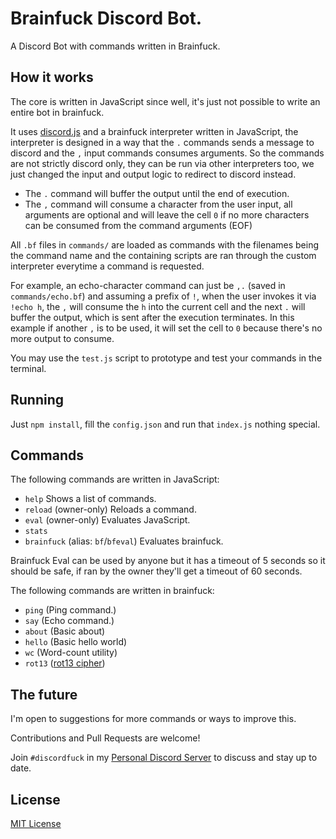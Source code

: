 # Brainfuck Discord Bot.
A Discord Bot with commands written in Brainfuck.

## How it works
The core is written in JavaScript since well, it's just not possible to write an entire bot in brainfuck.

It uses [discord.js](https://discord.js.org) and a brainfuck interpreter written in JavaScript, the interpreter is designed in a way that the `.` commands sends a message to discord and the `,` input commands consumes arguments. So the commands are not strictly discord only, they can be run via other interpreters too, we just changed the input and output logic to redirect to discord instead.

- The `.` command will buffer the output until the end of execution.
- The `,` command will consume a character from the user input, all arguments are optional and will leave the cell `0` if no more characters can be consumed from the command arguments (EOF)

All `.bf` files in `commands/` are loaded as commands with the filenames being the command name and the containing scripts are ran through the custom interpreter everytime a command is requested.

For example, an echo-character command can just be `,.` (saved in `commands/echo.bf`) and assuming a prefix of `!`, when the user invokes it via `!echo h`, the `,` will consume the `h` into the current cell and the next `.` will buffer the output, which is sent after the execution terminates. In this example if another `,` is to be used, it will set the cell to `0` because there's no more output to consume.

You may use the `test.js` script to prototype and test your commands in the terminal.

## Running
Just `npm install`, fill the `config.json` and run that `index.js` nothing special.

## Commands
The following commands are written in JavaScript:
- `help` Shows a list of commands.
- `reload` (owner-only) Reloads a command.
- `eval` (owner-only) Evaluates JavaScript.
- `stats`
- `brainfuck` (alias: `bf`/`bfeval`) Evaluates brainfuck.

Brainfuck Eval can be used by anyone but it has a timeout of 5 seconds so it should be safe, if ran by the owner they'll get a timeout of 60 seconds.

The following commands are written in brainfuck:
- `ping` (Ping command.)
- `say` (Echo command.)
- `about` (Basic about)
- `hello` (Basic hello world)
- `wc` (Word-count utility)
- `rot13` ([rot13 cipher](https://en.m.wikipedia.org/wiki/ROT13))

## The future
I'm open to suggestions for more commands or ways to improve this.

Contributions and Pull Requests are welcome!

Join `#discordfuck` in my [Personal Discord Server](https://discord.gg/mY39Mspjnk) to discuss and stay up to date.

## License
[MIT License](LICENSE)

